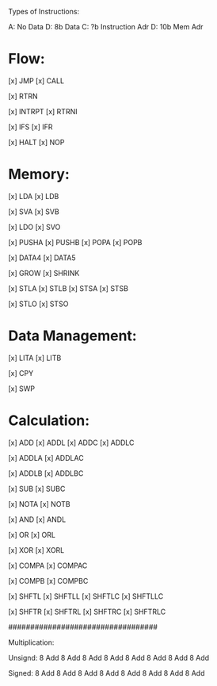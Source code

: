 Types of Instructions:

A: No Data
D: 8b Data
C: ?b Instruction Adr
D: 10b Mem Adr

# Flow:

[x] JMP
[x] CALL

[x] RTRN

[x] INTRPT
[x] RTRNI

[x] IFS
[x] IFR

[x] HALT
[x] NOP

# Memory:

[x] LDA
[x] LDB

[x] SVA
[x] SVB

[x] LDO
[x] SVO

[x] PUSHA
[x] PUSHB
[x] POPA
[x] POPB

[x] DATA4
[x] DATA5

[x] GROW
[x] SHRINK

[x] STLA
[x] STLB
[x] STSA
[x] STSB

[x] STLO
[x] STSO

# Data Management:

[x] LITA
[x] LITB

[x] CPY

[x] SWP

# Calculation:

[x] ADD
[x] ADDL
[x] ADDC
[x] ADDLC

[x] ADDLA
[x] ADDLAC
 
[x] ADDLB
[x] ADDLBC

[x] SUB
[x] SUBC

[x] NOTA
[x] NOTB
 
[x] AND
[x] ANDL
 
[x] OR
[x] ORL
 
[x] XOR
[x] XORL
 
[x] COMPA
[x] COMPAC
 
[x] COMPB
[x] COMPBC
 
[x] SHFTL
[x] SHFTLL
[x] SHFTLC
[x] SHFTLLC
 
[x] SHFTR
[x] SHFTRL
[x] SHFTRC
[x] SHFTRLC



##################################

Multiplication:

Unsignd:
    8 Add
    8 Add
    8 Add
    8 Add
    8 Add
    8 Add
    8 Add
    8 Add

Signed:
    8 Add
    8 Add
    8 Add
    8 Add
    8 Add
    8 Add
    8 Add
    8 Add
